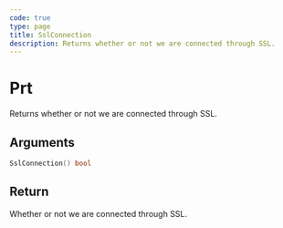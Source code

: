 ```yaml
---
code: true
type: page
title: SslConnection
description: Returns whether or not we are connected through SSL.
---
```


# Prt

Returns whether or not we are connected through SSL.

## Arguments

```go
SslConnection() bool
```

## Return

Whether or not we are connected through SSL.
